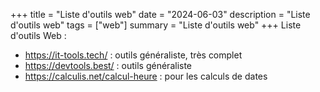 +++
title = "Liste d'outils web"
date = "2024-06-03"
description = "Liste d'outils web"
tags = ["web"]
summary = "Liste d'outils web"
+++
Liste d'outils Web :
* https://it-tools.tech/ : outils généraliste, très complet
* https://devtools.best/ : outils généraliste
* https://calculis.net/calcul-heure : pour les calculs de dates
                    